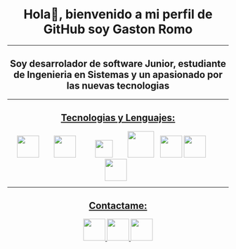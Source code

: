 <h1 style="text-align: center"> Hola👋, bienvenido a mi perfil de GitHub soy Gaston Romo </h1>
<hr>
<h2 style="text-align: center">Soy desarrolador de software Junior, estudiante de Ingenieria en Sistemas y un apasionado por las nuevas tecnologias </h2>
<hr>
<h2 style="text-align: center;text-decoration: underline;">Tecnologias y Lenguajes:</h2>
      <div style="text-align: center;">
        <img src="https://upload.wikimedia.org/wikipedia/commons/thumb/6/61/HTML5_logo_and_wordmark.svg/640px-HTML5_logo_and_wordmark.svg.png" height="50px"                                    style="display: inline-block;margin-right: 30px;">
        <img src="https://cdn-icons-png.flaticon.com/512/919/919826.png" height="50px" style="display: inline-block;margin-right: 40px;">
        <img src="https://upload.wikimedia.org/wikipedia/commons/b/b2/Bootstrap_logo.svg" height="40px" style="display: inline-block;margin-right: 30px;">
        <img src="https://okhosting.com/resources/uploads/2019/01/java.jpg" height="60px" style="display: inline-block;margin-right: 10px;">
        <img src="https://ricardogeek.com/wp-content/uploads/2018/03/Screen-Shot-2018-03-12-at-10.54.19-AM.png" height="50px" style="display: inline-block;margin-                              right: 30px;">
        <img src="https://d1.awsstatic.com/asset-repository/products/amazon-rds/1024px-MySQL.ff87215b43fd7292af172e2a5d9b844217262571.png" height="50px"                                  style="display: inline-block;margin-right: 30px;">
        <img src="https://blog.facialix.com/wp-content/uploads/2021/04/git-github-cero-facialix.jpg" height="50px" style="display: inline-block;margin-right: 10px;">
      </div>
      <hr>
      <h2 style="text-align: center;text-decoration: underline;">Contactame:</h2>
      <div style="text-align: center;">
        <a href="https://www.linkedin.com/in/gaston-romo-4926b221b/" target="_blank">
            <img src="https://play-lh.googleusercontent.com/kMofEFLjobZy_bCuaiDogzBcUT-dz3BBbOrIEjJ-hqOabjK8ieuevGe6wlTD15QzOqw" height="50px">
        </a>
        <a href="mailto:gastonromo2000@gmail.com" target="_blank">
            <img src="https://www.profesionalreview.com/wp-content/uploads/2017/05/3-extensiones-para-ser-m%C3%A1s-productivo-con-Gmail-00-1280x720.jpg"                                  height="50px">
        </a>
        <a href="https://www.instagram.com/gastonromo_30/?hl=es" target="_blank">
            <img src="https://pbs.twimg.com/profile_images/730398192169328640/aN0B-LIm_400x400.jpg" height="50px">
        </a>
       </div>

